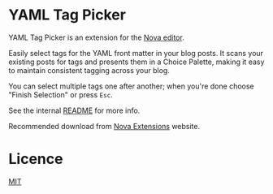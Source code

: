 # YAML Tag Picker

YAML Tag Picker is an extension for the [Nova editor](https://nova.app).

Easily select tags for the YAML front matter in your blog posts. It scans your existing posts for tags and presents them in a Choice Palette, making it easy to maintain consistent tagging across your blog.

You can select multiple tags one after another; when you're done choose "Finish Selection" or press `Esc`.

See the internal [README](/YAML%20Tag%20Picker.novaextension/README.md) for more info.

Recommended download from [Nova Extensions](https://extensions.panic.com/extensions/com.gingerbeardman/com.gingerbeardman.YAMLTagPicker/) website.

# Licence

[MIT](/LICENSE)
